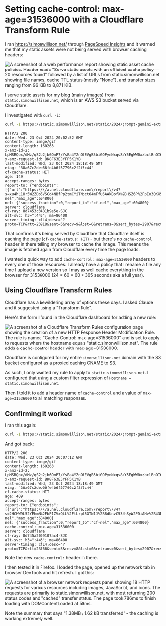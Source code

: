 # Setting cache-control: max-age=31536000 with a Cloudflare Transform Rule

I ran https://simonwillison.net/ through [PageSpeed Insights](https://pagespeed.web.dev/) and it warned me that my static assets were not being served with browser caching headers:

![A screenshot of a web performance report showing static asset cache policies. Header reads "Serve static assets with an efficient cache policy — 20 resources found" followed by a list of URLs from static.simonwillison.net showing file names, cache TTL status (mostly "None"), and transfer sizes ranging from 96 KiB to 8,871 KiB.](https://github.com/user-attachments/assets/115514c7-a51d-410b-a4dd-67c34084420d)

I serve static assets for my blog (mainly images) from `static.simonwillison.net`, which is an AWS S3 bucket served via Cloudflare.

I investigated with `curl -i`:

```bash
curl -I https://static.simonwillison.net/static/2024/prompt-gemini-extract.gif
```
```
HTTP/2 200 
date: Wed, 23 Oct 2024 20:02:52 GMT
content-type: image/gif
content-length: 160263
x-amz-id-2: LpMSRQox/dMz/qS2p2jb6OmP7/YsEa4YZnOfEVgB5biGOPynNxqs8eY5EgWW0xzbclBnOI6LTAQ=
x-amz-request-id: BK8F63EJYFP5K1YB
last-modified: Wed, 23 Oct 2024 18:18:49 GMT
etag: "38a67c2deb66fe4b6f57796c2f2f5c44"
cf-cache-status: HIT
age: 149
accept-ranges: bytes
report-to: {"endpoints":[{"url":"https:\/\/a.nel.cloudflare.com\/report\/v4?s=xu4hL1Hr5W2ZDo6VSCd4NBfPp2tmCYiTNbct64mFfU6AAkBofX%2BHSZ6P%2FpIo3QKX5CqweeBhgS%2BYNOuzWW2E4pb4O3V1pISkOHzU0NPM%2B9QgGyuquDc%2FOl2aZM5HL3MjBPm0oKJD2AWWeyY%3D"}],"group":"cf-nel","max_age":604800}
nel: {"success_fraction":0,"report_to":"cf-nel","max_age":604800}
server: cloudflare
cf-ray: 8d7453c3481b9e5e-SJC
alt-svc: h3=":443"; ma=86400
server-timing: cfL4;desc="?proto=TCP&rtt=23918&sent=5&recv=9&lost=0&retrans=0&sent_bytes=2907&recv_bytes=585&delivery_rate=124913&cwnd=177&unsent_bytes=0&cid=ec38180c3ba3b0e7&ts=47&x=0"
```
That confirms it's being served by Cloudflare that Cloudflare itself is caching the page (`cf-cache-status: HIT`) - but there's no `cache-control` header in there telling my browser to cache the image. This means the image is fetched again from Cloudflare every time the page loads.

I wanted a quick way to add `cache-control: max-age=31536000` headers to every one of those resources. I already have a policy that I rename a file any time I upload a new version so I may as well cache everything in the browser for 31536000 (24 * 60 * 60 * 365 seconds aka a full year).

## Using Cloudflare Transform Rules

Cloudflare has a bewildering array of options these days. I asked Claude and it suggested using a "Transform Rule".

Here's the form I found in the Cloudflare dashboard for adding a new rule:

![A screenshot of a Cloudflare Transform Rules configuration page showing the creation of a new HTTP Response Header Modification Rule. The rule is named "Cache-Control: max-age=31536000" and is set to apply to requests where the hostname equals "static.simonwillison.net". The rule adds a cache-control header with max-age=31536000.](https://github.com/user-attachments/assets/42c0ab9f-5b78-4dfa-b684-aae2fe156e5f)

Cloudflare is configured for my entire `simonwillison.net` domain with the S3 bucket configured as a proxied caching CNAME to S3.

As such, I only wanted my rule to apply to `static.simonwillison.net`. I configured that using a custom filter expression of `Hostname = static.simonwillison.net`.

Then I told it to add a header name of `cache-control` and a value of `max-age=31536000` to all matching responses.

## Confirming it worked

I ran this again:
```bash
curl -I https://static.simonwillison.net/static/2024/prompt-gemini-extract.gif
```
And got back:
```
HTTP/2 200 
date: Wed, 23 Oct 2024 20:07:12 GMT
content-type: image/gif
content-length: 160263
x-amz-id-2: LpMSRQox/dMz/qS2p2jb6OmP7/YsEa4YZnOfEVgB5biGOPynNxqs8eY5EgWW0xzbclBnOI6LTAQ=
x-amz-request-id: BK8F63EJYFP5K1YB
last-modified: Wed, 23 Oct 2024 18:18:49 GMT
etag: "38a67c2deb66fe4b6f57796c2f2f5c44"
cf-cache-status: HIT
age: 409
accept-ranges: bytes
report-to: {"endpoints":[{"url":"https:\/\/a.nel.cloudflare.com\/report\/v4?s=2HCHW9L52YEhmN%2FbP1ZVxQLL%2FtLrpf5GTN1J%2B8dUnvC53hhSyW2PDiAHv%2B43DvJnsUsnrInVAxdZCgTsIfQ7JCg98jFzHMdu6xb3uOGAHPdC1aE9utyUGvAedNa6RVxO9yx30qkUSuiwR2k%3D"}],"group":"cf-nel","max_age":604800}
nel: {"success_fraction":0,"report_to":"cf-nel","max_age":604800}
cache-control: max-age=31536000
server: cloudflare
cf-ray: 8d745a2099107ac4-SJC
alt-svc: h3=":443"; ma=86400
server-timing: cfL4;desc="?proto=TCP&rtt=23766&sent=5&recv=8&lost=0&retrans=0&sent_bytes=2907&recv_bytes=585&delivery_rate=131337&cwnd=117&unsent_bytes=0&cid=bd0475734101defd&ts=55&x=0"
```
Note the new `cache-control:` header in there.

I then tested it in Firefox. I loaded the page, opened up the network tab in browser DevTools and hit refresh. I got this:

![A screenshot of a browser network requests panel showing 18 HTTP requests for various resources including images, JavaScript, and icons. The requests are primarily to static.simonwillison.net, with most returning 200 status codes and "cached" transfer status. The page took 786ms to finish loading with DOMContentLoaded at 59ms.](https://github.com/user-attachments/assets/94b4eae4-c530-4379-b655-bea1f3689092)

Note the summary that says "1.38MB / 1.62 kB transferred" - the caching is working extremely well.
